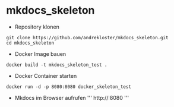 # mkdocs_skeleton

* Repository klonen

```
git clone https://github.com/andrekloster/mkdocs_skeleton.git
cd mkdocs_skeleton
```

* Docker Image bauen
```
docker build -t mkdocs_skeleton_test .
```

* Docker Container starten
```
docker run -d -p 8080:8080 docker_skeleton_test
```

* Mkdocs im Browser aufrufen
'''
http://<EXTERNE-DOCKERHOST-IP>:8080
'''